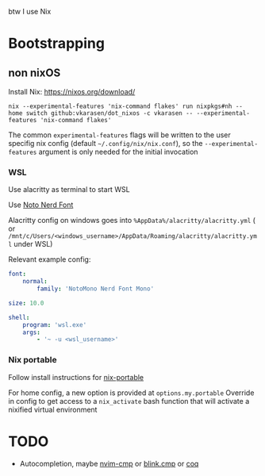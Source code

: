 btw I use Nix

# Bootstrapping

## non nixOS

Install Nix: https://nixos.org/download/

`nix --experimental-features 'nix-command flakes' run nixpkgs#nh -- home switch github:vkarasen/dot_nixos -c vkarasen -- --experimental-features 'nix-command flakes'`

The common `experimental-features` flags will be written to the user specifig nix config (default `~/.config/nix/nix.conf`), so the `--experimental-features` argument is only needed for the initial invocation

### WSL

Use alacritty as terminal to start WSL

Use
[Noto Nerd Font](https://github.com/ryanoasis/nerd-fonts/releases/download/v3.2.1/Noto.zip)

Alacritty config on windows goes into `%AppData%/alacritty/alacritty.yml` ( or `/mnt/c/Users/<windows_username>/AppData/Roaming/alacritty/alacritty.yml` under WSL)

Relevant example config:

```yaml
font:
    normal:
        family: 'NotoMono Nerd Font Mono'

size: 10.0

shell:
    program: 'wsl.exe'
    args:
        - '~ -u <wsl_username>'
```

### Nix portable

Follow install instructions for [nix-portable](https://github.com/DavHau/nix-portable)

For home config, a new option is provided at `options.my.portable` Override in config to get access to a `nix_activate` bash function that will activate a nixified virtual environment


# TODO

- Autocompletion, maybe [nvim-cmp](https://nix-community.github.io/nixvim/plugins/cmp/index.html) or [blink.cmp](https://github.com/Saghen/blink.cmp) or [coq](https://nix-community.github.io/nixvim/plugins/coq-nvim/index.html#coq-nvim)
